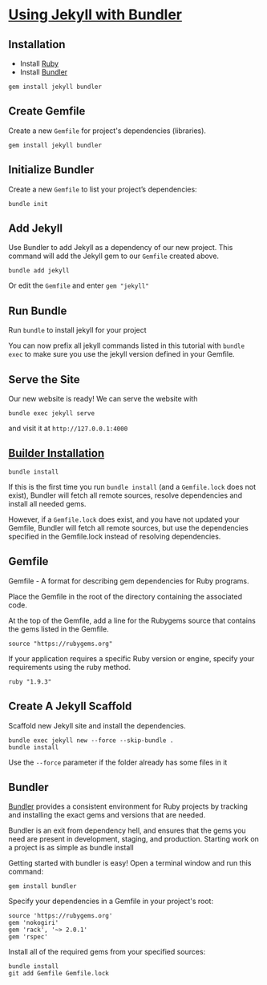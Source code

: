 # [Using Jekyll with Bundler](https://jekyllrb.com/tutorials/using-jekyll-with-bundler/)

## Installation

- Install [Ruby](https://www.ruby-lang.org/en/)
- Install [Bundler](https://bundler.io/)

```
gem install jekyll bundler
```

## Create Gemfile

Create a new `Gemfile` for project's dependencies (libraries).

```
gem install jekyll bundler
```

## Initialize Bundler

Create a new `Gemfile` to list your project’s dependencies:

```
bundle init
```

## Add Jekyll

Use Bundler to add Jekyll as a dependency of our new project. This command will add the Jekyll gem to our `Gemfile` created above.

```
bundle add jekyll
```

Or edit the `Gemfile` and enter `gem "jekyll"`

## Run Bundle

Run `bundle` to  install jekyll for your project

You can now prefix all jekyll commands listed in this tutorial with `bundle exec` to make sure you use the jekyll version defined in your Gemfile.

## Serve the Site

Our new website is ready! We can serve the website with 

```
bundle exec jekyll serve
``` 

and visit it at `http://127.0.0.1:4000`

## [Builder Installation](https://bundler.io/v2.2/man/bundle-install.1.html)

```
bundle install
```

If this is the first time you run `bundle install` (and a `Gemfile.lock` does not exist), Bundler will fetch all remote sources, resolve dependencies and install all needed gems.

However, if a `Gemfile.lock` does exist, and you have not updated your Gemfile, Bundler will fetch all remote sources, but use the dependencies specified in the Gemfile.lock instead of resolving dependencies.


## Gemfile

Gemfile - A format for describing gem dependencies for Ruby programs.

Place the Gemfile in the root of the directory containing the associated code.

At the top of the Gemfile, add a line for the Rubygems source that contains the gems listed in the Gemfile.

```source "https://rubygems.org"```

If your application requires a specific Ruby version or engine, specify your requirements using the ruby method.

```ruby "1.9.3"```

## Create A Jekyll Scaffold

Scaffold new Jekyll site and install the dependencies.

```
bundle exec jekyll new --force --skip-bundle .
bundle install
```

Use the `--force` parameter if the folder already has some files in it

## Bundler

[Bundler](https://bundler.io/) provides a consistent environment for Ruby projects by tracking and installing the exact gems and versions that are needed.

Bundler is an exit from dependency hell, and ensures that the gems you need are present in development, staging, and production. Starting work on a project is as simple as bundle install

Getting started with bundler is easy! Open a terminal window and run this command:

```
gem install bundler
```
Specify your dependencies in a Gemfile in your project's root:

```
source 'https://rubygems.org'
gem 'nokogiri'
gem 'rack', '~> 2.0.1'
gem 'rspec'
```

Install all of the required gems from your specified sources:

```
bundle install
git add Gemfile Gemfile.lock
```